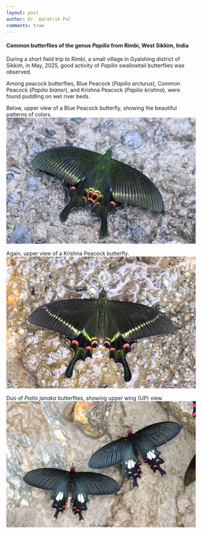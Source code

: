 ```yaml
---
layout: post
author: Dr. Aaratrik Pal
comments: true
---
```


#### Common butterflies of the genus _Papilio_ from Rimbi, West Sikkim, India
During a short field trip to Rimbi, a small village in Gyalshing district of Sikkim, in May, 2025, good activity of _Papilio_ swallowtail butterflies was observed.

Among peacock butterflies, Blue Peacock (_Papilio arcturus_), Common Peacock (_Papilio bianor_), and Krishna Peacock (_Papilio krishna_), were found puddling on wet river beds.

Below, upper view of a Blue Peacock butterfly, showing the beautiful patterns of colors.
![](/files/papilio-arcturus.JPG "Upper view of a Blue Peacock butterfly")

Again, upper view of a Krishna Peacock butterfly.
![](/files/papilio-krishna.JPG "A Krishna Peacock butterfly")

Duo of _Pailio janaka_ butterflies, showing upper wing (UP) view. 
![](/files/papilio-janaka.JPG "Duo Papilio janaka butterflies")
